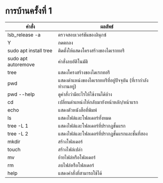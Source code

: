 # การบ้านครั้งที่ 1


คำสั่ง | ผลลัพธ์
-----|--------
lsb_release -a | ตรวจสอบเวอร์ชันของลินุกซ์
Y | กดตกลง
sudo apt install tree | ติดตั้งให้แสดงโครงสร้างของไดเรกทอรี
sudo apt autoremove | คำสั่งลบอัติโนมัติ
tree | แสดงโครงสร้างของไดเรกทอรี
pwd | แสดงตำแหน่งของไดเรกทอรีที่อยู่ปัจจุบัน (ที่เรากำลังทำงานอยู่)
pwd --help | ดูคำสั่งว่ามีอะไรให้ใช้งานได้บ้าง
cd | เปลี่ยนตำแหน่งให้กลับมายังหน้าหลัก/หน้าแรก
echo | แสดงตัวหนังสือที่พิมพ์
ls | แสดงไฟล์และโฟลเดอร์ทั้งหมด
tree -L 1 | แสดงไฟล์และโฟลเดอร์ที่ปรากฎชั้นแรก
tree -L 2 | แสดงไฟล์และโฟลเดอร์ที่ปรากฎชั้นแรกและชั้นที่สอง
mkdir | สร้างโฟลเดอร์
touch | สร้างไฟล์เปล่า
mv | ย้ายไฟล์หรือโฟลเดอร์
rm | ลบไฟล์หรือโฟลเดอร์
help | แสดงคำสั่งที่สามารถใช้ได้
